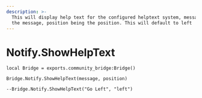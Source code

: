 ```yaml
---
description: >-
  This will display help text for the configured helptext system, message being
  the message, position being the position. This will default to left
---
```


# Notify.ShowHelpText

```
local Bridge = exports.community_bridge:Bridge()

Bridge.Notify.ShowHelpText(message, position)

--Bridge.Notify.ShowHelpText("Go Left", "left")
```
